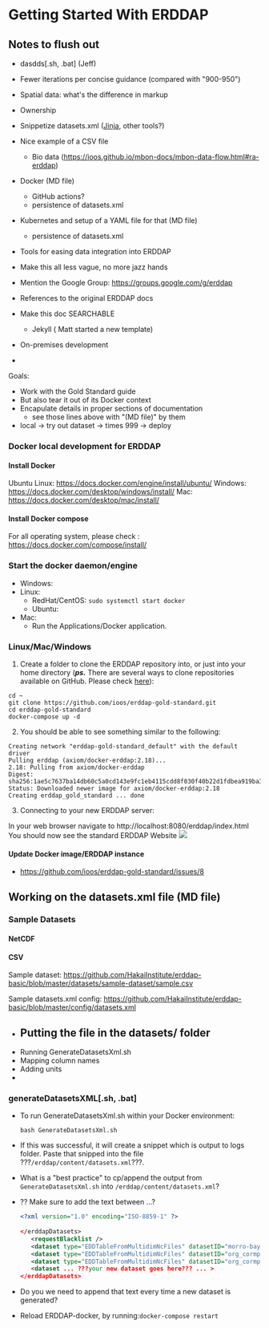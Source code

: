 # Getting Started With ERDDAP

## Notes to flush out


  - dasdds[.sh, .bat] (Jeff)
  - Fewer iterations per concise guidance (compared with "900-950")
  - Spatial data: what's the difference in markup
  - Ownership
  - Snippetize datasets.xml ([Jinja](https://jinja.palletsprojects.com/en/3.1.x/), other tools?)  
  - Nice example of a CSV file
      - Bio data (https://ioos.github.io/mbon-docs/mbon-data-flow.html#ra-erddap)
- Docker (MD file)
  - GitHub actions?
  - persistence of datasets.xml 
- Kubernetes and setup of a YAML file for that (MD file)
  - persistence of datasets.xml
- Tools for easing data integration into ERDDAP
- Make this all less vague, no more jazz hands
- Mention the Google Group: https://groups.google.com/g/erddap
- References to the original ERDDAP docs
- Make this doc SEARCHABLE
  - Jekyll ( Matt started a new template)

- On-premises development
- 
Goals:

- Work with the Gold Standard guide
- But also tear it out of its Docker context
- Encapulate details in proper sections of documentation
  - see those lines above with "(MD file)" by them
- local -> try out dataset -> times 999 -> deploy


### Docker local development for ERDDAP
#### Install Docker 

Ubuntu Linux: https://docs.docker.com/engine/install/ubuntu/
Windows: https://docs.docker.com/desktop/windows/install/
Mac: https://docs.docker.com/desktop/mac/install/

#### Install Docker compose 
For all operating system, please check : https://docs.docker.com/compose/install/

### Start the docker daemon/engine

- Windows:
- Linux:
  - RedHat/CentOS: ```sudo systemctl start docker``` 
  - Ubuntu: 
- Mac: 
  - Run the Applications/Docker application.

### Linux/Mac/Windows


1. Create a folder to clone the ERDDAP repository into, or just into your home directory (***ps.*** There are several ways to clone repositories available on GitHub. Please check [here](https://docs.github.com/en/get-started/getting-started-with-git/about-remote-repositories)):

```
cd ~
git clone https://github.com/ioos/erddap-gold-standard.git
cd erddap-gold-standard
docker-compose up -d

```

2. You should be able to see something similar to the following:

```
Creating network "erddap-gold-standard_default" with the default driver
Pulling erddap (axiom/docker-erddap:2.18)...
2.18: Pulling from axiom/docker-erddap
Digest: sha256:1ae5c7637ba14db60c5a0cd143e9fc1eb4115cdd8f030f40b22d1fdbea919ba3
Status: Downloaded newer image for axiom/docker-erddap:2.18
Creating erddap_gold_standard ... done
```

3. Connecting to your new ERDDAP server:

In your web browser navigate to
http://localhost:8080/erddap/index.html
You should now see the standard ERDDAP Website
![](https://i.imgur.com/Ae9vWmH.png)

#### Update Docker image/ERDDAP instance
* https://github.com/ioos/erddap-gold-standard/issues/8

## Working on the datasets.xml file (MD file)

### Sample Datasets

#### NetCDF

#### CSV

Sample dataset:
https://github.com/HakaiInstitute/erddap-basic/blob/master/datasets/sample-dataset/sample.csv

Sample datasets.xml config:
https://github.com/HakaiInstitute/erddap-basic/blob/master/config/datasets.xml

- Putting the file in the datasets/ folder
    - 
- Running GenerateDatasetsXml.sh
- Mapping column names
- Adding units
- 

### generateDatasetsXML[.sh, .bat]

- To run GenerateDatasetsXml.sh within your Docker environment:

    `bash GenerateDatasetsXml.sh`

- If this was successful, it will create a snippet which is output to logs folder. Paste that snipped into the file ???`/erddap/content/datasets.xml`???. 


- What is a "best practice" to cp/append the output from `GenerateDatasetsXml.sh` into `/erddap/content/datasets.xml`?

- ?? Make sure to add the text between ...?
     
     ```xml
    <?xml version="1.0" encoding="ISO-8859-1" ?>
        
    </erddapDatasets>
        <requestBlacklist />
        <dataset type="EDDTableFromMultidimNcFiles" datasetID="morro-bay-bs1-met" active="true"...>
        <dataset type="EDDTableFromMultidimNcFiles" datasetID="org_cormp_cap2" active="true"...>
        <dataset type="EDDTableFromMultidimNcFiles" datasetID="org_cormp_cap2" active="true"...>
        <dataset ... ???your new dataset goes here??? ... >
    </erddapDatasets>     
    ```
          
- Do you we need to append that text every time a new dataset is generated? 


- Reload ERDDAP-docker, by running:`docker-compose restart` 
